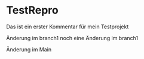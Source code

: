 # TestRepro

Das ist ein erster Kommentar für mein Testprojekt

Änderung im branch1
noch eine Änderung im branch1

Änderung im Main
